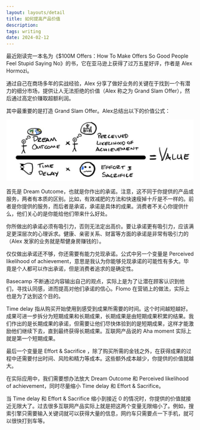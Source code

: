 ```yaml
---
layout: layouts/detail
title: 如何提高产品价值
description: 
tags: writing
date: 2024-02-12
---
```

最近刚读完一本名为《$100M Offers：How To Make Offers So Good People Feel Stupid Saying No》的书，它在亚马逊上获得了过万五星好评，作者是 Alex Hormozi。

通过自己在商场多年的实战经验，Alex 分享了做好业务的关键在于找到一个有潜力的细分市场，提供让人无法拒绝的价值（Alex 称之为 Grand Slam Offer），然后通过高定价赚取超额利润。

其中最重要的是打造 Grand Slam Offer。Alex总结出以下的价值公式：

![Formula to increase product value](/static/img/increase-product-value-img-1.jpeg)

首先是 Dream Outcome，也就是你作出的承诺。注意，这不同于你提供的产品或服务，两者有本质的区别。比如，有效减肥的方法和快速瘦掉十斤是不一样的。前者是你提供的服务，而后者是承诺，承诺是具体的成果。消费者不关心你提供什么，他们关心的是你能给他们带来什么好处。

你所做出的承诺必须有吸引力，否则无法定出高价。要让承诺更有吸引力，应该满足更深层次的心理诉求。健康、亲密关系、财富等方面的承诺是非常有吸引力的（Alex 发家的业务就是帮健身房赚钱的）。

仅仅做出承诺还不够，你还需要有能力兑现承诺。公式中另一个变量是 Perceived likelihood of achievement，意思是我认为你能够兑现承诺的可能性有多大。毕竟是个人都可以作出承诺，但是消费者追求的是确定性。

Basecamp 不断通过内容输出自己的观点，实际上是为了让潜在顾客认识到他们，寻找认同感，进而提高对他们承诺的信心。Flomo 在营销上的做法，实际上也是为了达到这个目的。

Time delay 指从购买开始使用到感受到成果所需要的时间。这个时间越短越好。成果可进一步拆分为短期成果和长期成果，长期成果是由短期成果积累的结果。我们作出的是长期成果的承诺，但需要让他们尽快体验到的是短期成果，这样才能激励他们继续下去，直到最终获得长期成果。互联网产品说的 Aha moment 实际上就是第一个短期成果。

最后一个变量是 Effort & Sacrifice ，除了购买所需的金钱之外，在获得成果的过程中还需要付出时间、风险和精力等成本。这些额外成本越少，你提供的价值就越大。

在实际应用中，我们需要想办法放大 Dream Outcome 和 Perceived likelihood of achievement，同时尽量缩小 Time delay 和 Effort & Sacrifice。

当 Time delay 和 Effort & Sacrifice 缩小到接近 0 的情况时，你提供的价值就接近无限大了。过去很多互联网产品实际上就是把这两个变量无限缩小了。例如，搜索引擎只需要输入关键词就可以获得大量的信息，网约车只需要点一下手机，就可以很快打到车等。